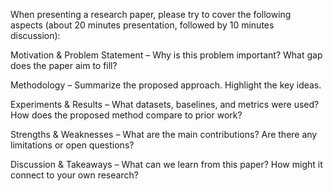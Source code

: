 When presenting a research paper, please try to cover the following aspects (about 20 minutes presentation, followed by 10 minutes discussion):

Motivation & Problem Statement – Why is this problem important? What gap does the paper aim to fill?

Methodology – Summarize the proposed approach. Highlight the key ideas.

Experiments & Results – What datasets, baselines, and metrics were used? How does the proposed method compare to prior work?

Strengths & Weaknesses – What are the main contributions? Are there any limitations or open questions?

Discussion & Takeaways – What can we learn from this paper? How might it connect to your own research?


